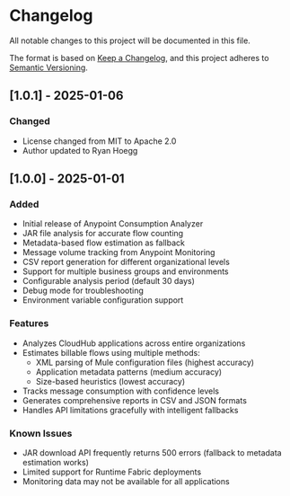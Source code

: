 # Changelog

All notable changes to this project will be documented in this file.

The format is based on [Keep a Changelog](https://keepachangelog.com/en/1.0.0/),
and this project adheres to [Semantic Versioning](https://semver.org/spec/v2.0.0.html).

## [1.0.1] - 2025-01-06

### Changed
- License changed from MIT to Apache 2.0
- Author updated to Ryan Hoegg

## [1.0.0] - 2025-01-01

### Added
- Initial release of Anypoint Consumption Analyzer
- JAR file analysis for accurate flow counting
- Metadata-based flow estimation as fallback
- Message volume tracking from Anypoint Monitoring
- CSV report generation for different organizational levels
- Support for multiple business groups and environments
- Configurable analysis period (default 30 days)
- Debug mode for troubleshooting
- Environment variable configuration support

### Features
- Analyzes CloudHub applications across entire organizations
- Estimates billable flows using multiple methods:
  - XML parsing of Mule configuration files (highest accuracy)
  - Application metadata patterns (medium accuracy)
  - Size-based heuristics (lowest accuracy)
- Tracks message consumption with confidence levels
- Generates comprehensive reports in CSV and JSON formats
- Handles API limitations gracefully with intelligent fallbacks

### Known Issues
- JAR download API frequently returns 500 errors (fallback to metadata estimation works)
- Limited support for Runtime Fabric deployments
- Monitoring data may not be available for all applications
